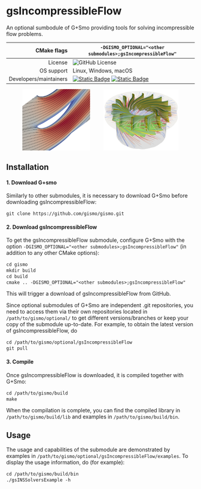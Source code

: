 # gsIncompressibleFlow

An optional sumbodule of G+Smo providing tools for solving incompressible flow problems.

|CMake flags|```-DGISMO_OPTIONAL="<other submodules>;gsIncompressibleFlow"```|
|--:|---|
|License|![GitHub License](https://img.shields.io/github/license/gismo/gismo?color=008A00)|
|OS support|Linux, Windows, macOS|
|Developers/maintainers| [![Static Badge](https://img.shields.io/badge/@hhornik-008A00)](https://github.com/hhornik) [![Static Badge](https://img.shields.io/badge/@turnerov-008A00)](https://github.com/turnerov)

<p align="center">
<img src="https://raw.githubusercontent.com/gismo/gsIncompressibleFlow/media/image/testProb_profile.png" width="36%">
&nbsp &nbsp &nbsp &nbsp
<img src="https://raw.githubusercontent.com/gismo/gsIncompressibleFlow/media/image/francis_flow.png" width="40%">
</p>

## Installation

#### 1. Download G+smo

Similarly to other submodules, it is necessary to download G+Smo before downloading gsIncompressibleFlow:
```
git clone https://github.com/gismo/gismo.git
```

#### 2. Download gsIncompressibleFlow

To get the gsIncompressibleFlow submodule, configure G+Smo with the option `-DGISMO_OPTIONAL="<other submodules>;gsIncompressibleFlow"` (in addition to any other CMake options):
```
cd gismo
mkdir build
cd build
cmake .. -DGISMO_OPTIONAL="<other submodules>;gsIncompressibleFlow"
```
This will trigger a download of gsIncompressibleFlow from GitHub. 

Since optional submodules of G+Smo are independent .git repositories, you need to access them via their own repositories located in `/path/to/gismo/optional/` to get different versions/branches or keep your copy of the submodule up-to-date. For example, to obtain the latest version of gsIncompressibleFlow, do
```
cd /path/to/gismo/optional/gsIncompressibleFlow
git pull
```

#### 3. Compile

Once gsIncompressibleFlow is downloaded, it is compiled together with G+Smo:
```
cd /path/to/gismo/build
make
```
When the compilation is complete, you can find the compiled library in `/path/to/gismo/build/lib` and examples in `/path/to/gismo/build/bin`.


## Usage

The usage and capabilities of the submodule are demonstrated by examples in `/path/to/gismo/optional/gsIncompressibleFlow/examples`. To display the usage information, do (for example):
```
cd /path/to/gismo/build/bin
./gsINSSolversExample -h
```
